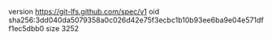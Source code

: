 version https://git-lfs.github.com/spec/v1
oid sha256:3dd040da5079358a0c026d42e75f3ecbc1b10b93ee6ba9e04e571dff1ec5dbb0
size 3252
